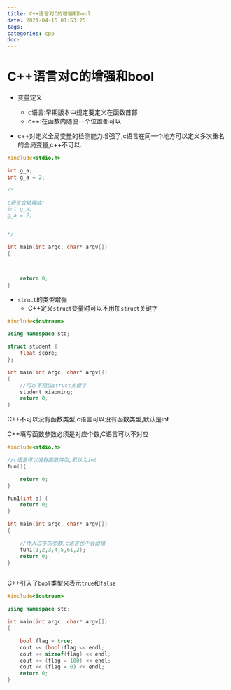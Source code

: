 ```yaml
---
title: C++语言对C的增强和bool
date: 2021-04-15 01:53:25
tags:
categories: cpp
doc:
---
```


# C++语言对C的增强和bool

- 变量定义
  - c语言:早期版本中规定要定义在函数首部
  - c++:在函数内随便一个位置都可以

- c++对定义全局变量的检测能力增强了,c语言在同一个地方可以定义多次重名的全局变量,c++不可以.

```c
#include<stdio.h>

int g_a;
int g_a = 2;

/*

c语言会处理成:
int g_a;
g_a = 2;


*/

int main(int argc, char* argv[])
{



	return 0;
}
```



- `struct`的类型增强
  - C++定义`struct`变量时可以不用加`struct`关键字

```c++
#include<iostream>

using namespace std;

struct student {
	float score;
};

int main(int argc, char* argv[])
{
	//可以不用加struct关键字
	student xiaoming;
	return 0;
}
```

C++不可以没有函数类型,c语言可以没有函数类型,默认是int

C++填写函数参数必须是对应个数,C语言可以不对应

```c
#include<stdio.h>

//c语言可以没有函数类型,默认为int
fun(){

	return 0;
}

fun1(int a) {
	return 0;
}

int main(int argc, char* argv[])
{

	//传入过多的参数,c语言也不会出错
	fun1(1,2,3,4,5,61,2);
	return 0;
}



```

C++引入了`bool`类型来表示`true`和`false`

```c++
#include<iostream>

using namespace std;

int main(int argc, char* argv[])
{

	bool flag = true;
	cout << (bool)flag << endl;
	cout << sizeof(flag) << endl;
	cout << (flag = 100) << endl;
	cout << (flag = 0) << endl;
	return 0;
}

```

